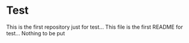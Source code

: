 # Test
This is the first repository just for test...
This file is the first README for test...
Nothing to be put
